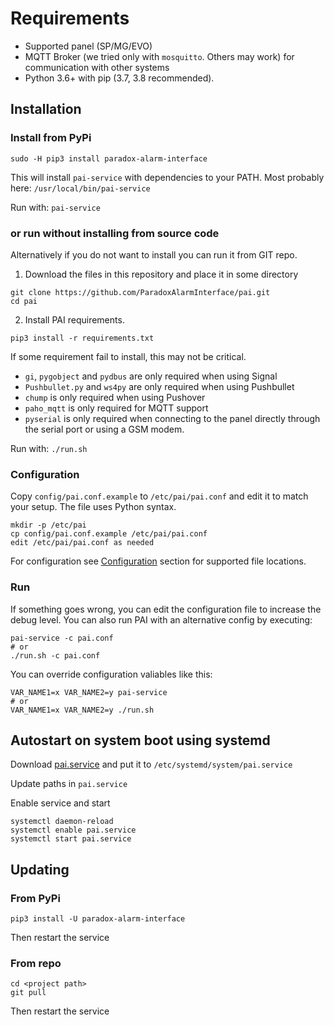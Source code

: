 # Requirements
- Supported panel (SP/MG/EVO)
- MQTT Broker (we tried only with `mosquitto`. Others may work) for communication with other systems
- Python 3.6+ with pip (3.7, 3.8 recommended).

## Installation
### Install from PyPi
```
sudo -H pip3 install paradox-alarm-interface
```

This will install `pai-service` with dependencies to your PATH. Most probably here: `/usr/local/bin/pai-service`

Run with: `pai-service`

### or run without installing from source code
Alternatively if you do not want to install you can run it from GIT repo.

1.  Download the files in this repository and place it in some directory
```
git clone https://github.com/ParadoxAlarmInterface/pai.git
cd pai
```
2. Install PAI requirements.
```
pip3 install -r requirements.txt
```

If some requirement fail to install, this may not be critical.
* ```gi```, ```pygobject``` and ```pydbus``` are only required when using Signal
* ```Pushbullet.py``` and ```ws4py``` are only required when using Pushbullet
* ```chump``` is only required when using Pushover
* ```paho_mqtt``` is only required for MQTT support
* ```pyserial``` is only required when connecting to the panel directly through the serial port or using a GSM modem.

Run with: `./run.sh`

### Configuration

Copy ```config/pai.conf.example``` to ```/etc/pai/pai.conf``` and edit it to match your setup. The file uses Python syntax.
```
mkdir -p /etc/pai
cp config/pai.conf.example /etc/pai/pai.conf
edit /etc/pai/pai.conf as needed
```

For configuration see [Configuration](./Configuration) section for supported file locations.

### Run
If something goes wrong, you can edit the configuration file to increase the debug level. You can also run PAI with an alternative config by executing:
```
pai-service -c pai.conf
# or
./run.sh -c pai.conf
```

You can override configuration valiables like this:
```
VAR_NAME1=x VAR_NAME2=y pai-service
# or
VAR_NAME1=x VAR_NAME2=y ./run.sh
```

## Autostart on system boot using systemd

Download [pai.service](./systemd/pai.service) and put it to `/etc/systemd/system/pai.service`

Update paths in `pai.service`

Enable service and start
```
systemctl daemon-reload
systemctl enable pai.service
systemctl start pai.service
```

## Updating
### From PyPi
```
pip3 install -U paradox-alarm-interface
```
Then restart the service
### From repo
```
cd <project path>
git pull
```
Then restart the service